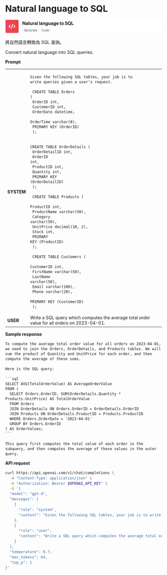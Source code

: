 # Natural language to SQL

![](./assets/default-sql-translate.png)

將自然語言轉換為 SQL 查詢。

Convert natural language into SQL queries.

**Prompt**

|||
|-------|------|
|**SYSTEM**|<pre lang="sql"><code>Given the following SQL tables, your job is to write queries given a user’s request.<br/>    <br/>    CREATE TABLE Orders (<br/>      OrderID int,<br/>      CustomerID int,<br/>      OrderDate datetime,<br/>      OrderTime varchar(8),<br/>      PRIMARY KEY (OrderID)<br/>    );<br/>    <br/>    CREATE TABLE OrderDetails (<br/>      OrderDetailID int,<br/>      OrderID int,<br/>      ProductID int,<br/>      Quantity int,<br/>      PRIMARY KEY (OrderDetailID)<br/>    );<br/>    <br/>    CREATE TABLE Products (<br/>      ProductID int,<br/>      ProductName varchar(50),<br/>      Category varchar(50),<br/>      UnitPrice decimal(10, 2),<br/>      Stock int,<br/>      PRIMARY KEY (ProductID)<br/>    );<br/>    <br/>    CREATE TABLE Customers (<br/>      CustomerID int,<br/>      FirstName varchar(50),<br/>      LastName varchar(50),<br/>      Email varchar(100),<br/>      Phone varchar(20),<br/>      PRIMARY KEY (CustomerID)<br/>    );</code></pre>|
|**USER**|Write a SQL query which computes the average total order value for all orders on 2023-04-01.|

**Sample response**

````
To compute the average total order value for all orders on 2023-04-01, we need to join the Orders, OrderDetails, and Products tables. We will sum the product of Quantity and UnitPrice for each order, and then compute the average of these sums.

Here is the SQL query:

```sql
SELECT AVG(TotalOrderValue) AS AverageOrderValue
FROM (
  SELECT Orders.OrderID, SUM(OrderDetails.Quantity * Products.UnitPrice) AS TotalOrderValue
  FROM Orders
  JOIN OrderDetails ON Orders.OrderID = OrderDetails.OrderID
  JOIN Products ON OrderDetails.ProductID = Products.ProductID
  WHERE Orders.OrderDate = '2023-04-01'
  GROUP BY Orders.OrderID
) AS OrderValues;
```

This query first computes the total value of each order in the subquery, and then computes the average of these values in the outer query.

````

**API request**

```bash
curl https://api.openai.com/v1/chat/completions \
  -H "Content-Type: application/json" \
  -H "Authorization: Bearer $OPENAI_API_KEY" \
  -d '{
  "model": "gpt-4",
  "messages": [
    {
      "role": "system",
      "content": "Given the following SQL tables, your job is to write queries given a user’s request.\n    \n    CREATE TABLE Orders (\n      OrderID int,\n      CustomerID int,\n      OrderDate datetime,\n      OrderTime varchar(8),\n      PRIMARY KEY (OrderID)\n    );\n    \n    CREATE TABLE OrderDetails (\n      OrderDetailID int,\n      OrderID int,\n      ProductID int,\n      Quantity int,\n      PRIMARY KEY (OrderDetailID)\n    );\n    \n    CREATE TABLE Products (\n      ProductID int,\n      ProductName varchar(50),\n      Category varchar(50),\n      UnitPrice decimal(10, 2),\n      Stock int,\n      PRIMARY KEY (ProductID)\n    );\n    \n    CREATE TABLE Customers (\n      CustomerID int,\n      FirstName varchar(50),\n      LastName varchar(50),\n      Email varchar(100),\n      Phone varchar(20),\n      PRIMARY KEY (CustomerID)\n    );"
    },
    {
      "role": "user",
      "content": "Write a SQL query which computes the average total order value for all orders on 2023-04-01."
    }
  ],
  "temperature": 0.7,
  "max_tokens": 64,
  "top_p": 1
}'
```

